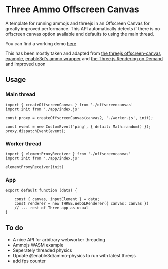 # Three Ammo Offscreen Canvas

A template for running ammojs and threejs in an Offscreen Canvas for greatly improved performance. This API automatically detects if there is no offscreen canvas option available and defaults to using the main thread.

You can find a working demo [here](https://three-ammo-webworker-template.netlify.app/) 

This has been mostly taken and adapted from [the threejs offscreen-canvas example](https://threejs.org/examples/?q=offsc#webgl_worker_offscreencanvas), [enable3d's ammo wrapper](https://enable3d.io) and [the Three.js Rendering on Demand
](https://threejsfundamentals.org/threejs/lessons/threejs-rendering-on-demand.html) and improved upon

## Usage

### Main thread

```
import { createOffscreenCanvas } from './offscreencanvas'
import init from './app/index.js'

const proxy = createOffscreenCanvas(canvas2, './worker.js', init);

const event = new CustomEvent('ping', { detail: Math.random() });
proxy.dispatchEvent(event);
```

### Worker thread

```
import { elementProxyReceiver } from './offscreencanvas'
import init from './app/index.js'

elementProxyReceiver(init)
```

### App

```
export default function (data) {

    const { canvas, inputElement } = data;
    const renderer = new THREE.WebGLRenderer({ canvas: canvas })
    // ... rest of Three app as usual
}
```

## To do

- A nice API for arbitrary webworker threading
- Ammojs WASM example
- Seperately threaded physics
- Update @enable3d/ammo-physics to run with latest threejs
- add fps counter